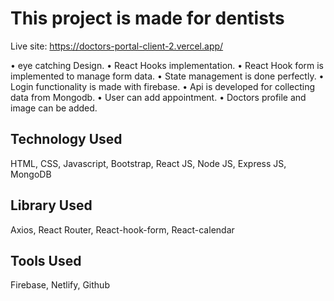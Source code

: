 # This project is made for dentists

Live site: https://doctors-portal-client-2.vercel.app/

• eye catching Design.
• React Hooks implementation.
• React Hook form is implemented to manage form data.
• State management is done perfectly.
• Login functionality is made with firebase.
• Api is developed for collecting data from Mongodb.
• User can add appointment.
• Doctors profile and image can be added.



## Technology Used

HTML, CSS, Javascript, Bootstrap, React JS, Node JS, Express JS, MongoDB

## Library Used

Axios, React Router, React-hook-form, React-calendar

## Tools Used

Firebase, Netlify, Github
